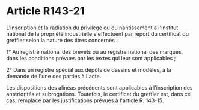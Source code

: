 # Article R143-21

L'inscription et la radiation du privilège ou du nantissement à l'Institut national de la propriété industrielle s'effectuent par report du certificat du greffier selon la nature des titres concernés :

1° Au registre national des brevets ou au registre national des marques, dans les conditions prévues par les textes qui leur sont applicables ;

2° Dans un registre spécial aux dépôts de dessins et modèles, à la demande de l'une des parties à l'acte.

Les dispositions des alinéas précédents sont applicables à l'inscription des antériorités et subrogations. Toutefois, le certificat du greffier est, dans ce cas, remplacé par les justifications prévues à l'article R. 143-15.
